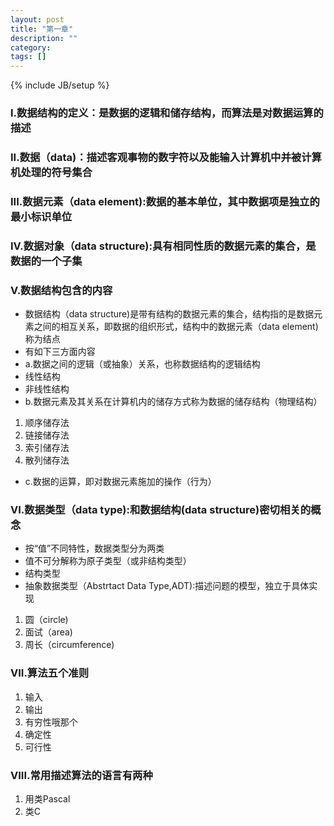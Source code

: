 ```yaml
---
layout: post
title: "第一章"
description: ""
category: 
tags: []
---
```

{% include JB/setup %}
### I.数据结构的定义：是数据的逻辑和储存结构，而算法是对数据运算的描述


### II.数据（data)：描述客观事物的数字符以及能输入计算机中并被计算机处理的符号集合


### III.数据元素（data element):数据的基本单位，其中数据项是独立的最小标识单位

### IV.数据对象（data structure):具有相同性质的数据元素的集合，是数据的一个子集

### V.数据结构包含的内容 

- 数据结构（data structure)是带有结构的数据元素的集合，结构指的是数据元素之间的相互关系，即数据的组织形式，结构中的数据元素（data element)称为结点
- 有如下三方面内容
- a.数据之间的逻辑（或抽象）关系，也称数据结构的逻辑结构
- 线性结构
- 非线性结构
- b.数据元素及其关系在计算机内的储存方式称为数据的储存结构（物理结构）
1. 顺序储存法
2. 链接储存法
3. 索引储存法
4. 散列储存法
- c.数据的运算，即对数据元素施加的操作（行为）

### VI.数据类型（data type):和数据结构(data structure)密切相关的概念

- 按“值”不同特性，数据类型分为两类
- 值不可分解称为原子类型（或非结构类型）
- 结构类型
- 抽象数据类型（Abstrtact Data Type,ADT):描述问题的模型，独立于具体实现
1. 圆（circle)
2. 面试（area)
3. 周长（circumference)

### VII.算法五个准则

1. 输入
2. 输出
3. 有穷性哦那个
4. 确定性
5. 可行性

### VIII.常用描述算法的语言有两种

1. 用类Pascal 
2. 类C



